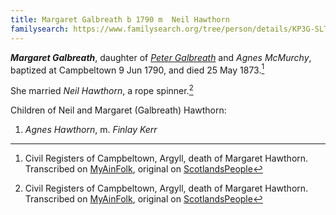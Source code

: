 ```yaml
---
title: Margaret Galbreath b 1790 m 	Neil Hawthorn
familysearch: https://www.familysearch.org/tree/person/details/KP3G-SLT
---
```

***Margaret Galbreath***, daughter of *[Peter Galbreath](galbreath-peter-1749.md)* and *Agnes McMurchy*, baptized at Campbeltown 9 Jun 1790, and died 25 May 1873.[^death]

She married *Neil Hawthorn*, a rope spinner.[^death]

Children of Neil and Margaret (Galbreath) Hawthorn:

1. *Agnes Hawthorn*, m. *Finlay Kerr*

[^death]: Civil Registers of Campbeltown, Argyll, death of Margaret Hawthorn.  Transcribed on [MyAinFolk](https://www.myainfolk.ca/records/15202), original on [ScotlandsPeople](https://www.scotlandspeople.gov.uk/view-image/nrs_stat_deaths/1569219)
